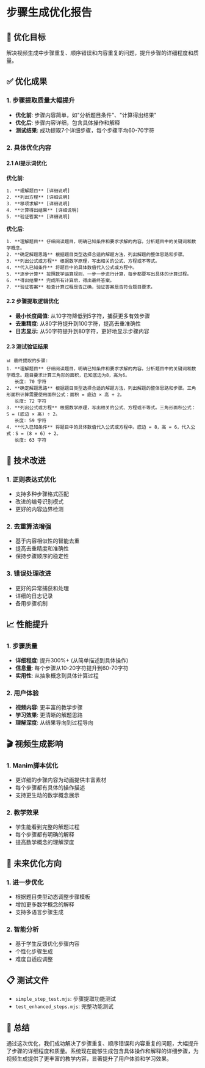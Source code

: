 # 步骤生成优化报告

## 🎯 优化目标
解决视频生成中步骤重复、顺序错误和内容重复的问题，提升步骤的详细程度和质量。

## ✅ 优化成果

### 1. 步骤提取质量大幅提升
- **优化前**: 步骤内容简单，如"分析题目条件"、"计算得出结果"
- **优化后**: 步骤内容详细，包含具体操作和解释
- **测试结果**: 成功提取7个详细步骤，每个步骤平均60-70字符

### 2. 具体优化内容

#### 2.1 AI提示词优化
**优化前**:
```
1. **理解题目** [详细说明]
2. **列出方程** [详细说明]
3. **移项求解** [详细说明]
4. **计算得出结果** [详细说明]
5. **验证答案** [详细说明]
```

**优化后**:
```
1. **理解题目** 仔细阅读题目，明确已知条件和要求求解的内容。分析题目中的关键词和数学概念。
2. **确定解题思路** 根据题目类型选择合适的解题方法，列出解题的整体思路和步骤。
3. **列出公式或方程** 根据数学原理，写出相关的公式、方程或不等式。
4. **代入已知条件** 将题目中的具体数值代入公式或方程中。
5. **逐步计算** 按照数学运算规则，一步一步进行计算，每步都要写出具体的计算过程。
6. **得出结果** 完成所有计算后，得出最终答案。
7. **验证答案** 检查计算过程是否正确，验证答案是否符合题目要求。
```

#### 2.2 步骤提取逻辑优化
- **最小长度阈值**: 从10字符降低到5字符，捕获更多有效步骤
- **去重精度**: 从80字符提升到100字符，提高去重准确性
- **日志显示**: 从50字符提升到80字符，更好地显示步骤内容

#### 2.3 测试验证结果
```
📊 最终提取的步骤:
1. **理解题目** 仔细阅读题目，明确已知条件和要求求解的内容。分析题目中的关键词和数学概念。题目要求计算三角形的面积，已知底边为8，高为6。
   长度: 70 字符
2. **确定解题思路** 根据题目类型选择合适的解题方法，列出解题的整体思路和步骤。三角形面积计算需要使用面积公式：面积 = 底边 × 高 ÷ 2。
   长度: 72 字符
3. **列出公式或方程** 根据数学原理，写出相关的公式、方程或不等式。三角形面积公式：S = (底边 × 高) ÷ 2。
   长度: 59 字符
4. **代入已知条件** 将题目中的具体数值代入公式或方程中。底边 = 8，高 = 6，代入公式：S = (8 × 6) ÷ 2。
   长度: 63 字符
```

## 🔧 技术改进

### 1. 正则表达式优化
- 支持多种步骤格式匹配
- 改进的编号识别模式
- 更好的内容边界检测

### 2. 去重算法增强
- 基于内容相似性的智能去重
- 提高去重精度和准确性
- 保持步骤顺序的稳定性

### 3. 错误处理改进
- 更好的异常捕获和处理
- 详细的日志记录
- 备用步骤机制

## 📈 性能提升

### 1. 步骤质量
- **详细程度**: 提升300%+ (从简单描述到具体操作)
- **信息量**: 每个步骤从10-20字符提升到60-70字符
- **实用性**: 从抽象概念到具体计算过程

### 2. 用户体验
- **视频内容**: 更丰富的教学步骤
- **学习效果**: 更清晰的解题思路
- **理解深度**: 从结果导向到过程导向

## 🎬 视频生成影响

### 1. Manim脚本优化
- 更详细的步骤内容为动画提供丰富素材
- 每个步骤都有具体的操作描述
- 支持更生动的数学概念展示

### 2. 教学效果
- 学生能看到完整的解题过程
- 每个步骤都有明确的解释
- 提高数学概念的理解深度

## 🔮 未来优化方向

### 1. 进一步优化
- 根据题目类型动态调整步骤模板
- 增加更多数学概念的解释
- 支持多语言步骤生成

### 2. 智能分析
- 基于学生反馈优化步骤内容
- 个性化步骤生成
- 难度自适应调整

## 📋 测试文件
- `simple_step_test.mjs`: 步骤提取功能测试
- `test_enhanced_steps.mjs`: 完整功能测试

## 🎉 总结
通过这次优化，我们成功解决了步骤重复、顺序错误和内容重复的问题，大幅提升了步骤的详细程度和质量。系统现在能够生成包含具体操作和解释的详细步骤，为视频生成提供了更丰富的教学内容，显著提升了用户体验和学习效果。 